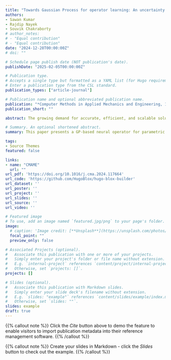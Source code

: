```yaml
---
title: "Towards Gaussian Process for operator learning: An uncertainty aware resolution independent operator learning algorithm for computational mechanics"
authors:
- Sawan Kumar
- Rajdip Nayek
- Souvik Chakraborty
# author_notes:
# - "Equal contribution"
# - "Equal contribution"
date: "2024-12-28T00:00:00Z"
# doi: ""

# Schedule page publish date (NOT publication's date).
publishDate: "2025-02-05T00:00:00Z"

# Publication type.
# Accepts a single type but formatted as a YAML list (for Hugo requirements).
# Enter a publication type from the CSL standard.
publication_types: ["article-journal"]

# Publication name and optional abbreviated publication name.
publication: "*Computer Methods in Applied Mechanics and Engineering, 1*(1)"
publication_short: ""

abstract: The growing demand for accurate, efficient, and scalable solutions in computational mechanics highlights the need for advanced operator learning algorithms that can efficiently handle large datasets while providing reliable uncertainty quantification. This paper introduces a novel Gaussian Process (GP) based neural operator for solving parametric differential equations. The approach proposed leverages the expressive capability of deterministic neural operators and the uncertainty awareness of conventional GP. In particular, we propose a “neural operator-embedded kernel” wherein the GP kernel is formulated in the latent space learned using a neural operator. Further, we exploit stochastic dual descent (SDD) algorithm for simultaneously training the neural operator parameters and the GP hyperparameters. Our approach addresses the (a) resolution dependence and (b) cubic complexity of traditional GP models, allowing for input-resolution independence and scalability in high-dimensional and non-linear parametric systems, such as those encountered in computational mechanics. We apply our method to a range of non-linear parametric partial differential equations (PDEs) and demonstrate its superiority in both computational efficiency and accuracy compared to standard GP models and wavelet neural operators. Our experimental results highlight the efficacy of this framework in solving complex PDEs while maintaining robustness in uncertainty estimation, positioning it as a scalable and reliable operator-learning algorithm for computational mechanics.

# Summary. An optional shortened abstract.
summary: This paper presents a GP-based neural operator for parametric differential equations, achieving high accuracy, scalability, and robust uncertainty estimation, outperforming traditional models.

tags:
- Source Themes
featured: false

links:
- name: "CMAME"
  url: ""
url_pdf: 'https://doi.org/10.1016/j.cma.2024.117664'
url_code: 'https://github.com/HugoBlox/hugo-blox-builder'
url_dataset: ''
url_poster: ''
url_project: ''
url_slides: ''
url_source: ''
url_video: ''

# Featured image
# To use, add an image named `featured.jpg/png` to your page's folder. 
image: 
  # caption: 'Image credit: [**Unsplash**](https://unsplash.com/photos/jdD8gXaTZsc)'
  focal_point: ""
  preview_only: false

# Associated Projects (optional).
#   Associate this publication with one or more of your projects.
#   Simply enter your project's folder or file name without extension.
#   E.g. `internal-project` references `content/project/internal-project/index.md`.
#   Otherwise, set `projects: []`.
projects: []

# Slides (optional).
#   Associate this publication with Markdown slides.
#   Simply enter your slide deck's filename without extension.
#   E.g. `slides: "example"` references `content/slides/example/index.md`.
#   Otherwise, set `slides: ""`.
slides: example
draft: true
---
```


{{% callout note %}}
Click the *Cite* button above to demo the feature to enable visitors to import publication metadata into their reference management software.
{{% /callout %}}

{{% callout note %}}
Create your slides in Markdown - click the *Slides* button to check out the example.
{{% /callout %}}

<!-- Add the publication's **full text** or **supplementary notes** here. You can use rich formatting such as including [code, math, and images](https://docs.hugoblox.com/content/writing-markdown-latex/). -->
